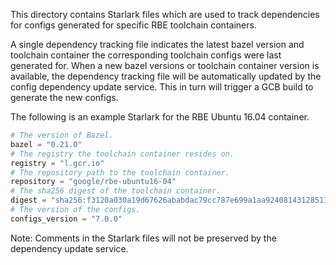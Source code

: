 This directory contains Starlark files which are used to track dependencies for
configs generated for specific RBE toolchain containers.

A single dependency tracking file indicates the latest bazel version and 
toolchain container the corresponding toolchain configs were last generated for. 
When a new bazel versions or toolchain container version is available, the 
dependency tracking file will be automatically updated by the config dependency 
update service. This in turn will trigger a GCB build to generate the new 
configs.

The following is an example Starlark for the RBE Ubuntu 16.04 container.
```python
# The version of Bazel.
bazel = "0.21.0"
# The registry the toolchain container resides on.
registry = "l.gcr.io"
# The repository path to the toolchain container.
repository = "google/rbe-ubuntu16-04"
# The sha256 digest of the toolchain container.
digest = "sha256:f3120a030a19d67626ababdac79cc787e699a1aa924081431285118f87e7b375"
# The version of the configs.
configs_version = "7.0.0"
```

Note: Comments in the Starlark files will not be preserved by the dependency
update service.
